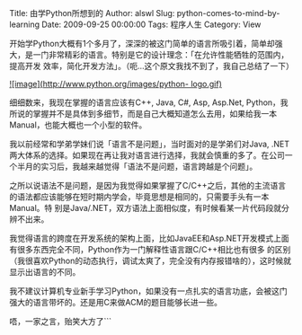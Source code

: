 Title: 由学Python所想到的
Author: alswl
Slug: python-comes-to-mind-by-learning
Date: 2009-09-25 00:00:00
Tags: 程序人生
Category: View

开始学Python大概有1个多月了，深深的被这门简单的语言所吸引着，简单却强大，是一门非常精彩的语言。特别是它的设计理念：「在允许性能牺牲的范围内，提高开发
效率，简化开发方法」。（呃…这个原文我找不到了，我自己总结了一下）

[![image](http://www.python.org/images/python-
logo.gif)](http://www.python.org/images/python-logo.gif)

细细数来，我现在掌握的语言应该有C++, Java, C#, Asp, Asp.Net,
Python，我所说的掌握并不是具体到多细节，而是自己大概知道怎么去用，如果给我一本Manual，也能大概也一个小型的软件。

我以前经常和学弟学妹们说「语言不是问题」，当时面对的是学弟们对Java,
.NET两大体系的选择。如果现在再让我对语言进行选择，我就会慎重的多了。在公司一个半月的实习后，我越来越觉得「语法不是问题，语言跨越是个问题」。

之所以说语法不是问题，是因为我觉得如果掌握了C/C++之后，其他的主流语言的语法都应该能够在短时期内学会，毕竟思想是相同的，只需要手头有一本Manual。特
别是Java/.NET，双方语法上面相似度，有时候看某一片代码段就分辨不出来。

我觉得语言的跨度在开发系统的架构上面，比如JavaEE和Asp.NET开发模式上面有很多东西完全不同，Python作为一门解释性语言跟C/C++相比也有很多
的区别（我很喜欢Python的动态执行，调试太爽了，完全没有内存报错啥的），这时候就显示出语言的不同。

我不建议计算机专业新手学习Python，如果没有一点扎实的语言功底，会被这门强大的语言带坏的。还是用C来做ACM的题目能够长进一些。

唔，一家之言，贻笑大方了```

